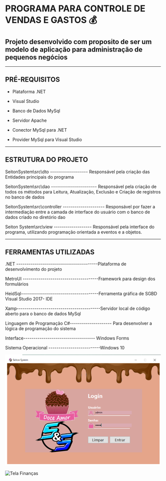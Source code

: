 # PROGRAMA PARA CONTROLE DE VENDAS E GASTOS 💰

## Projeto desenvolvido com proposito de ser um modelo de aplicação para administração de pequenos negócios

--------------------------------------------------------------------------------------------
## PRÉ-REQUISITOS 

* Plataforma .NET

* Visual Studio

* Banco de Dados MySql

* Servidor Apache

* Conector MySql para .NET

* Provider MySql para Visual Studio


---------------------------------------------------------------------------------------------------------------------------------------------------------------------------
## ESTRUTURA DO PROJETO 

SeitonSystem\src\dto  -------------------	Responsável pela criação das Entidades principais do programa

SeitonSystem\src\dao  -----------------------	Responsável pela criação de todos os métodos para Leitura, Atualização, Exclusão e Criação de registros no banco de dados

SeitonSystem\src\controller ---------------------	Responsável por fazer a intermediação entre a camada de interface do usuário com o banco de dados criado no diretório dao

Seiton System\src\view	------------------- Responsável pela interface do programa, utilizando programação orientada a eventos e a objetos.

----------------------------------------------------------------------------------------------------------------------------------------------------------------------------

## FERRAMENTAS UTILIZADAS

.NET -----------------------------------------Plataforma de desenvolvimento do projeto

MetroUI --------------------------------------Framework para design dos formulários

HeidSql---------------------------------------Ferramenta gráfica de SGBD	Visual Studio 2017- IDE

Xamp------------------------------------------Servidor local de código aberto para o banco de dados MySql	

Linguagem de Programação C#--------------------- Para desenvolver a lógica de programação do sistema

Interface------------------------------------ Windows Forms

Sistema Operacional --------------------------Windows 10








 
 ![Tela Login](SeitonSystem/img/tela_de_login.png)
 
 ![Tela Finanças](SeitonSystem/img/Sem_título.png)
 
 
 
 
